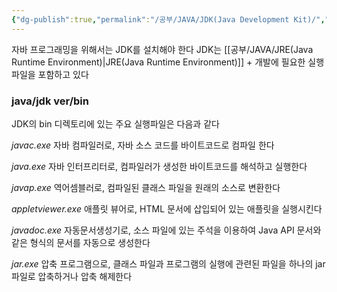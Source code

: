 ```yaml
---
{"dg-publish":true,"permalink":"/공부/JAVA/JDK(Java Development Kit)/","dgPassFrontmatter":true}
---
```


자바 프로그래밍을 위해서는 JDK를 설치해야 한다
JDK는 [[공부/JAVA/JRE(Java Runtime Environment)\|JRE(Java Runtime Environment)]] + 개발에 필요한 실행 파일을 포함하고 있다

### java/jdk ver/bin
JDK의 bin 디렉토리에 있는 주요 실행파일은 다음과 같다

*javac.exe*
자바 컴파일러로, 자바 소스 코드를 바이트코드로 컴파일 한다

*java.exe*
자바 인터프리터로, 컴파일러가 생성한 바이트코드를 해석하고 실행한다

*javap.exe*
역어셈블러로, 컴파일된 클래스 파일을 원래의 소스로 변환한다

*appletviewer.exe*
애플릿 뷰어로, HTML 문서에 삽입되어 있는 애플릿을 실행시킨다

*javadoc.exe*
자동문서생성기로, 소스 파일에 있는 주석을 이용하여 Java API 문서와 같은 형식의 문서를 자동으로 생성한다

*jar.exe*
압축 프로그램으로, 클래스 파일과 프로그램의 실행에 관련된 파일을 하나의 jar파일로 압축하거나 압축 해제한다


